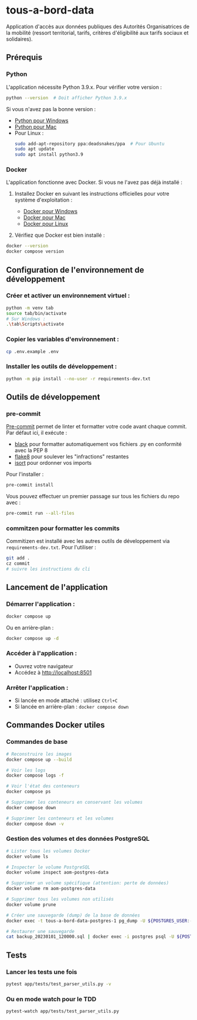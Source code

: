 # tous-a-bord-data

Application d'accès aux données publiques des Autorités Organisatrices de la mobilité (ressort territorial, tarifs, critères d'éligibilité aux tarifs sociaux et solidaires).

## Prérequis

### Python

L'application nécessite Python 3.9.x. Pour vérifier votre version :

```bash
python --version  # Doit afficher Python 3.9.x
```

Si vous n'avez pas la bonne version :

- [Python pour Windows](https://www.python.org/downloads/windows/)
- [Python pour Mac](https://www.python.org/downloads/macos/)
- Pour Linux :
  ```bash
  sudo add-apt-repository ppa:deadsnakes/ppa  # Pour Ubuntu
  sudo apt update
  sudo apt install python3.9
  ```

### Docker

L'application fonctionne avec Docker. Si vous ne l'avez pas déjà installé :

1. Installez Docker en suivant les instructions officielles pour votre système d'exploitation :

   - [Docker pour Windows](https://docs.docker.com/desktop/install/windows-install/)
   - [Docker pour Mac](https://docs.docker.com/desktop/install/mac-install/)
   - [Docker pour Linux](https://docs.docker.com/engine/install/)

2. Vérifiez que Docker est bien installé :

```bash
docker --version
docker compose version
```

## Configuration de l'environnement de développement

### Créer et activer un environnement virtuel :

```bash
python -m venv tab
source tab/bin/activate
# Sur Windows :
.\tab\Scripts\activate
```

### Copier les variables d'environnement :

```bash
cp .env.example .env
```

### Installer les outils de développement :

```bash
python -m pip install --no-user -r requirements-dev.txt
```


## Outils de développement

### pre-commit

[Pre-commit](https://pre-commit.com/) permet de linter et formatter votre code avant chaque commit. Par défaut ici, il exécute :

- [black](https://github.com/psf/black) pour formatter automatiquement vos fichiers .py en conformité avec la PEP 8
- [flake8](https://github.com/pycqa/flake8) pour soulever les "infractions" restantes
- [isort](https://github.com/pycqa/isort) pour ordonner vos imports

Pour l'installer :

```bash
pre-commit install
```

Vous pouvez effectuer un premier passage sur tous les fichiers du repo avec :

```bash
pre-commit run --all-files
```

### commitzen pour formatter les commits

Commitizen est installé avec les autres outils de développement via `requirements-dev.txt`. Pour l'utiliser :

```bash
git add .
cz commit
# suivre les instructions du cli
```

## Lancement de l'application

### Démarrer l'application :

```bash
docker compose up
```

Ou en arrière-plan :

```bash
docker compose up -d
```

### Accéder à l'application :

   - Ouvrez votre navigateur
   - Accédez à [http://localhost:8501](http://localhost:8501)

### Arrêter l'application :
   - Si lancée en mode attaché : utilisez `Ctrl+C`
   - Si lancée en arrière-plan : `docker compose down`

## Commandes Docker utiles

### Commandes de base

```bash
# Reconstruire les images
docker compose up --build

# Voir les logs
docker compose logs -f

# Voir l'état des conteneurs
docker compose ps

# Supprimer les conteneurs en conservant les volumes
docker compose down

# Supprimer les conteneurs et les volumes
docker compose down -v
```

### Gestion des volumes et des données PostgreSQL

```bash
# Lister tous les volumes Docker
docker volume ls

# Inspecter le volume PostgreSQL
docker volume inspect aom-postgres-data

# Supprimer un volume spécifique (attention: perte de données)
docker volume rm aom-postgres-data

# Supprimer tous les volumes non utilisés
docker volume prune

# Créer une sauvegarde (dump) de la base de données
docker exec -t tous-a-bord-data-postgres-1 pg_dump -U ${POSTGRES_USER:-postgres} ${POSTGRES_DB:-postgres} > backup_$(date +%Y%m%d_%H%M%S).sql

# Restaurer une sauvegarde
cat backup_20230101_120000.sql | docker exec -i postgres psql -U ${POSTGRES_USER:-postgres} ${POSTGRES_DB:-postgres}
```

## Tests

### Lancer les tests une fois

```bash
pytest app/tests/test_parser_utils.py -v
```

### Ou en mode watch pour le TDD

```bash
pytest-watch app/tests/test_parser_utils.py
```

